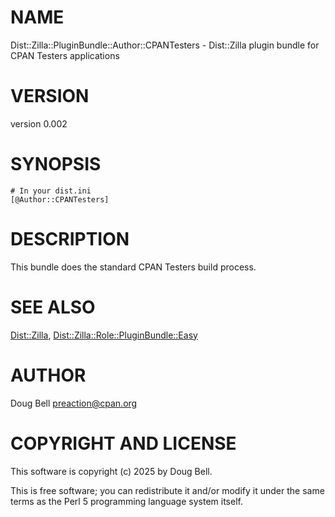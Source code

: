 # NAME

Dist::Zilla::PluginBundle::Author::CPANTesters - Dist::Zilla plugin bundle for CPAN Testers applications

# VERSION

version 0.002

# SYNOPSIS

    # In your dist.ini
    [@Author::CPANTesters]

# DESCRIPTION

This bundle does the standard CPAN Testers build process.

# SEE ALSO

[Dist::Zilla](https://metacpan.org/pod/Dist%3A%3AZilla), [Dist::Zilla::Role::PluginBundle::Easy](https://metacpan.org/pod/Dist%3A%3AZilla%3A%3ARole%3A%3APluginBundle%3A%3AEasy)

# AUTHOR

Doug Bell <preaction@cpan.org>

# COPYRIGHT AND LICENSE

This software is copyright (c) 2025 by Doug Bell.

This is free software; you can redistribute it and/or modify it under
the same terms as the Perl 5 programming language system itself.
